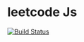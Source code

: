 # leetcode Js

[![Build Status](https://travis-ci.com/thlz998/leetcode-js.svg?branch=master)](https://travis-ci.com/thlz998/leetcode-js)